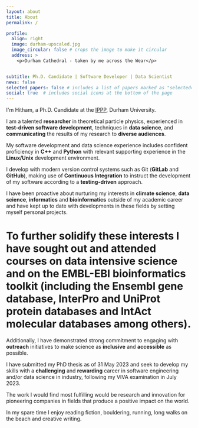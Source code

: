 ```yaml
---
layout: about
title: About
permalink: /

profile:
  align: right
  image: durham-upscaled.jpg
  image_circular: false # crops the image to make it circular
  address: >
    <p>Durham Cathedral - taken by me across the Wear</p>


subtitle: Ph.D. Candidate | Software Developer | Data Scientist
news: false
selected_papers: false # includes a list of papers marked as "selected={true}"
social: true  # includes social icons at the bottom of the page
---
```


I'm Hitham, a Ph.D. Candidate at the [IPPP](ippp.dur.ac.uk/), Durham University.

I am a talented **researcher** in theoretical particle physics, experienced in **test-driven software development**, techniques in **data science**, and **communicating** the results of my research to **diverse audiences**.

My software development and data science experience includes confident proficiency in **C++** and **Python** with relevant supporting experience in the **Linux/Unix** development environment.

I develop with modern version control systems such as Git (**GitLab** and **GitHub**), making use of **Continuous Integration** to instruct the development of my software according to a **testing-driven** approach.

I have been proactive about nurturing my interests in **climate science**, **data science**, **informatics** and **bioinformatics** outside of my academic career and have kept up to date with developments in these fields by setting myself personal projects.

# To further solidify these interests I have sought out and attended courses on **data intensive science** and on the **EMBL-EBI** bioinformatics toolkit (including the **Ensembl** gene database, **InterPro** and **UniProt** protein databases and **IntAct** molecular databases among others).

Additionally, I have demonstrated strong commitment to engaging with **outreach** initiatives to make science as **inclusive** and **accessible** as possible.

I have submitted my PhD thesis as of 31 May 2023 and seek to develop my skills with a **challenging** and **rewarding** career in software engineering and/or data science in industry, following my VIVA examination in July 2023.

The work I would find most fulfilling would be research and innovation for pioneering companies in fields that produce a positive impact on the world.

In my spare time I enjoy reading fiction, bouldering, running, long walks on the beach and creative writing.
